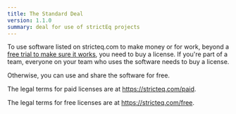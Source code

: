 ```yaml
---
title: The Standard Deal
version: 1.1.0
summary: deal for use of strictEq projects
---
```


To use software listed on stricteq.com to make money or for work, beyond a [free trial to make sure it works](/free#free-trials), you need to buy a license.  If you're part of a team, everyone on your team who uses the software needs to buy a license.

Otherwise, you can use and share the software for free.

The legal terms for paid licenses are at <https://stricteq.com/paid>.

The legal terms for free licenses are at <https://stricteq.com/free>.
